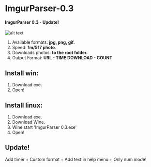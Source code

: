 # ImgurParser-0.3
#### ImgurParser 0.3 - Update!

![alt text](https://i.imgur.com/njm35Zd.png)
1. Available formats: **jpg, png, gif.**
2. Speed: **1m/517 photo**.
3. Downloads photos: **to the root folder.**
4. Output Format: **URL - TIME DOWNLOAD - COUNT**
## Install win:
1. Download exe.
2. Open!
## Install linux:
1. Download exe.
2. Download Wine.
3. Wine start 'ImgurParser 0.3.exe'
4. Open!

## Update!
  Add timer + Custom format + Add text in help menu + Only num mode!

